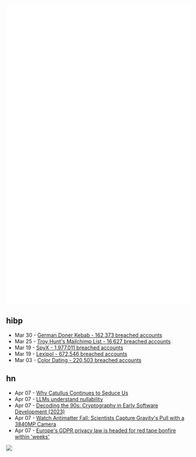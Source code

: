 ![Metrics](https://raw.githubusercontent.com/phixion/phixion/master/metrics.svg)

## hibp

<!--
for https://github.com/phixion/phixion/blob/main/.github/workflows/feeds.yml
-->
<!--START_SECTION:haveibeenpwnd-->
- Mar 30 - [German Doner Kebab - 162,373 breached accounts](https://haveibeenpwned.com/PwnedWebsites#GermanDonerKebab)
- Mar 25 - [Troy Hunt's Mailchimp List - 16,627 breached accounts](https://haveibeenpwned.com/PwnedWebsites#TroyHuntMailchimpList)
- Mar 19 - [SpyX - 1,977,011 breached accounts](https://haveibeenpwned.com/PwnedWebsites#SpyX)
- Mar 19 - [Lexipol - 672,546 breached accounts](https://haveibeenpwned.com/PwnedWebsites#Lexipol)
- Mar 03 - [Color Dating - 220,503 breached accounts](https://haveibeenpwned.com/PwnedWebsites#ColorDating)
<!--END_SECTION:haveibeenpwnd-->

## hn

<!--
for https://github.com/phixion/phixion/blob/main/.github/workflows/feeds.yml
-->
<!--START_SECTION:hn-->
- Apr 07 - [Why Catullus Continues to Seduce Us](https://www.newyorker.com/magazine/2025/04/07/catullus-poems-book-review-stephen-mitchell-isobel-williams)
- Apr 07 - [LLMs understand nullability](https://dmodel.ai/nullability-gentle/)
- Apr 07 - [Decoding the 90s: Cryptography in Early Software Development (2023)](https://www.botanica.software/post/decoding-the-90s)
- Apr 07 - [Watch Antimatter Fall: Scientists Capture Gravity's Pull with a 3840MP Camera](https://scitechdaily.com/watch-antimatter-fall-scientists-capture-gravitys-pull-with-a-3840mp-camera/)
- Apr 07 - [Europe's GDPR privacy law is headed for red tape bonfire within 'weeks'](https://www.politico.eu/article/eu-gdpr-privacy-law-europe-president-ursula-von-der-leyen/)
<!--END_SECTION:hn-->

<!--
for https://yhype.me
-->
![](https://hit.yhype.me/github/profile?user_id=13013670)
